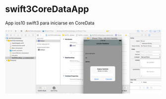 # swift3CoreDataApp
App ios10 swift3 para iniciarse en CoreData

![Alt text](https://github.com/anderuraga/swift3CoreDataApp/blob/master/screenshot.png)
